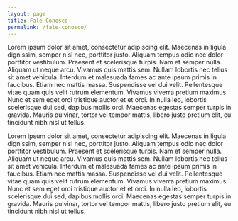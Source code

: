 ```yaml
---
layout: page
title: Fale Conosco
permalink: /fale-conosco/
---
```


Lorem ipsum dolor sit amet, consectetur adipiscing elit. Maecenas in ligula dignissim, semper nisl nec, porttitor justo. Aliquam tempus odio nec dolor porttitor vestibulum. Praesent et scelerisque turpis. Nam et semper nulla. Aliquam ut neque arcu. Vivamus quis mattis sem. Nullam lobortis nec tellus sit amet vehicula. Interdum et malesuada fames ac ante ipsum primis in faucibus. Etiam nec mattis massa. Suspendisse vel dui velit. Pellentesque vitae quam quis velit rutrum elementum. Vivamus viverra pretium maximus. Nunc et sem eget orci tristique auctor et et orci. In nulla leo, lobortis scelerisque dui sed, dapibus mollis orci. Maecenas egestas semper turpis in gravida. Mauris pulvinar, tortor vel tempor mattis, libero justo pretium elit, eu tincidunt nibh nisl ut tellus.

Lorem ipsum dolor sit amet, consectetur adipiscing elit. Maecenas in ligula dignissim, semper nisl nec, porttitor justo. Aliquam tempus odio nec dolor porttitor vestibulum. Praesent et scelerisque turpis. Nam et semper nulla. Aliquam ut neque arcu. Vivamus quis mattis sem. Nullam lobortis nec tellus sit amet vehicula. Interdum et malesuada fames ac ante ipsum primis in faucibus. Etiam nec mattis massa. Suspendisse vel dui velit. Pellentesque vitae quam quis velit rutrum elementum. Vivamus viverra pretium maximus. Nunc et sem eget orci tristique auctor et et orci. In nulla leo, lobortis scelerisque dui sed, dapibus mollis orci. Maecenas egestas semper turpis in gravida. Mauris pulvinar, tortor vel tempor mattis, libero justo pretium elit, eu tincidunt nibh nisl ut tellus.
